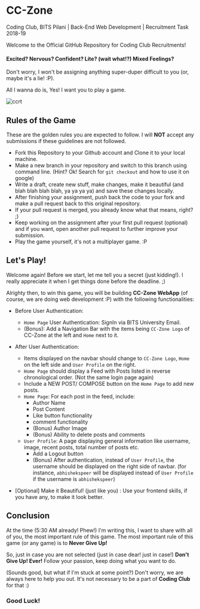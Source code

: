 # CC-Zone
Coding Club, BITS Pilani | Back-End Web Development | Recruitment Task 2018-19

Welcome to the Official GitHub Repository for Coding Club Recruitments! 

#### Excited? Nervous? Confident? Lite? (wait what!?) Mixed Feelings?

Don't worry, I won't be assigning anything super-duper difficult to you (or, maybe it's a lie! :P).

All I wanna do is, Yes! I want you to play a game.



![ccrt](https://user-images.githubusercontent.com/33948877/51432759-191a3a00-1c63-11e9-8ea9-2cd46b4fff42.jpg)



## Rules of the Game 

These are the golden rules you are expected to follow. I will **NOT** accept any submissions if these guidelines are not followed.

- Fork this Repository to your Github account and Clone it to your local machine.
- Make a new branch in your repository and switch to this branch using command line. (Hint? Ok! Search for `git checkout` and how to use it on google)
- Write a draft, create new stuff, make changes, make it beautiful (and blah blah blah blah, ya ya ya ya) and save these changes locally.
- After finishing your assignment, push back the code to your fork and make a pull request back to this original repository.
- If your pull request is merged, you already know what that means, right? ;)
- Keep working on the assignment after your first pull request (optional) and if you want, open another pull request to further improve your submission. 
- Play the game yourself, it's not a multiplayer game. :P

## Let's Play!

Welcome again! Before we start, let me tell you a secret (just kidding!). I really appreciate it when I get things done before the deadline. ;)

Alrighty then, to win this game, you will be building **CC-Zone WebApp** (of course, we are doing web development :P) with the following functionalities:

- Before User Authentication:
  - `Home Page` User Authentication: SignIn via BITS University Email.
  - (Bonus): Add a Navigation Bar with the items being `CC-Zone Logo` of CC-Zone at the left and `Home` next to it.
  
- After User Authentication:
  - Items displayed on the navbar should change to `CC-Zone Logo`, `Home` on the left side and `User Profile` on the right.
  - `Home Page` should display a Feed with Posts listed in reverse chronological order. (Not the same login page again)
  - Include a NEW POST/ COMPOSE button on the `Home Page` to add new posts.
  - `Home Page`: For each post in the feed, include:
    - Author Name
    - Post Content
    - Like button functionality
    - comment functionality
    - (Bonus) Author Image
    - (Bonus) Ability to delete posts and comments
  - `User Profile`: A page displaying general information like username, image, recent posts, total number of posts etc. 
    - Add a Logout button
    - (Bonus) After authentication, instead of `User Profile`, the username should be displayed on the right side of navbar. (for instance, `abhishekspeer` will be displayed instead of `User Profile` if the username is `abhishekspeer`)
    
- [Optional] Make it Beautiful! (just like you) : Use your frontend skills, if you have any, to make it look better.

## Conclusion

At the time (5:30 AM already! Phew!) I'm writing this, I want to share with all of you, the most important rule of this game. The most important rule of this game (or any game) is to **Never Give Up!** 

So, just in case you are not selected (just in case dear! just in case!) **Don't Give Up! Ever!** Follow your passion, keep doing what you want to do. 

(Sounds good, but what if I'm stuck at some point?) 
Don't worry, we are always here to help you out. It's not necessary to be a part of **Coding Club** for that :)

### Good Luck!
 
